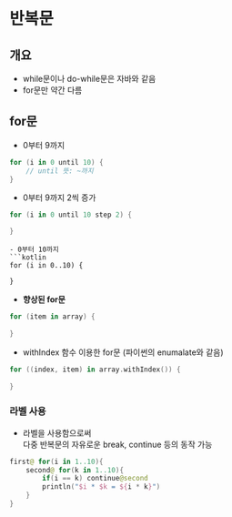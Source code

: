 # 반복문
## 개요
- while문이나 do-while문은 자바와 같음
- for문만 약간 다름

## for문
- 0부터 9까지
```kotlin
for (i in 0 until 10) {
    // until 뜻: ~까지
}
```
- 0부터 9까지 2씩 증가
```kotlin
for (i in 0 until 10 step 2) {

}
```
```
- 0부터 10까지
```kotlin
for (i in 0..10) {

}
```
- **향상된 for문**
```kotlin
for (item in array) {
    
}
```
- withIndex 함수 이용한 for문
(파이썬의 enumalate와 같음)
```kotlin
for ((index, item) in array.withIndex()) {
    
}
```

### 라벨 사용
- 라벨을 사용함으로써<br>
다중 반복문의 자유로운 break, continue 등의 동작 가능
```kotlin
first@ for(i in 1..10){
    second@ for(k in 1..10){
        if(i == k) continue@second
        println("$i * $k = ${i * k}")
    }
}
```
